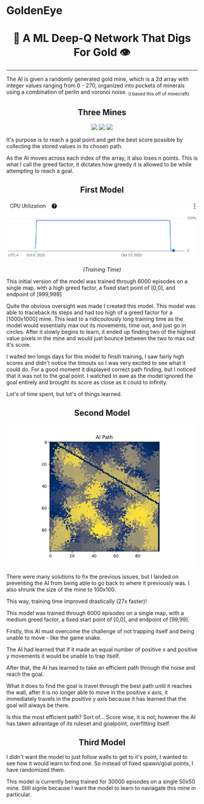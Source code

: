 # GoldenEye
<h1 align="center">
🥇 A ML Deep-Q Network That Digs For Gold 👁️ </h1>
<hr/>

<p>
The AI is given a randomly generated gold mine, which is a 2d array with integer values ranging from 0 - 270, organized into pockets of minerals using a combination of perlin and voronoi noise. <sub>(I based this off of minecraft)</sub>
</p>

<h2 align="center">
Three Mines
</h2>

<p align="center">
<img src="https://user-images.githubusercontent.com/47166254/196258588-666f25c4-7ac3-469a-93cd-079989b135b7.png" width="320" />
<img src="https://user-images.githubusercontent.com/47166254/196259853-ffd7b083-526c-46e4-920b-568cb818aeed.png" width="320" />
<img src="https://user-images.githubusercontent.com/47166254/196259997-c5986c33-5258-434b-aefc-7e42086265e8.png" width="320" />
</p>

<p>
It's purpose is to reach a goal point and get the best score possible by collecting the stored values in its chosen path.

As the AI moves across each index of the array, it also loses n points. This is what I call the greed factor, it dictates how greedy it is allowed to be while attempting to reach a goal.
</br>


<h2 align="center">
First Model
</h2>

<p align="center">
<img src="https://github.com/Francis-Bui/GoldenEye/blob/main/png/training_time.png" width="500" title="Training Time"</p>

<p align="center">
<em> (Training Time) </em>
</p>

This initial version of the model was trained through 6000 episodes on a single map, with a high greed factor, a fixed start point of [0,0], and endpoint of [999,999]

Quite the obvious oversight was made I created this model. This model was able to traceback its steps and had too high of a greed factor for a [1000x1000] mine. This lead to a ridicoulously long training time as the model would essentially max out its movements, time out, and just go in circles. After it slowly begins to learn, it ended up finding two of the highest value pixels in the mine and would just bounce between the two to max out it's score.

I waited ten longs days for this model to finsih training, I saw fairly high scores and didn't notice the timouts so I was very excited to see what it could do. For a good moment it displayed correct path finding, but I noticed that it was not to the goal point. I watched in awe as the model ignored the goal entirely and brought its score as close as it could to infinity. 

Lot's of time spent, but lot's of things learned.

<h2 align="center">
Second Model
</h2>
<p align="center"><img src="https://github.com/Francis-Bui/GoldenEye/blob/main/png/Figure_2.png" width="500"/></p>

There were many solutions to fix the previous issues, but I landed on preventing the AI from being able to go back to where it previously was. I also shrunk the size of the mine to 100x100.

This way, training time improved drastically (27x faster)!

This model was trained through 6000 episodes on a single map, with a medium greed factor, a fixed start point of [0,0], and endpoint of [99,99].

Firstly, this AI must overcome the challenge of not trapping itself and being unable to move - like the game snake.

The AI had learned that if it made an equal number of positive x and positive y movements it would be unable to trap itself.

After that, the AI has learned to take an efficient path through the noise and reach the goal.

What it does to find the goal is travel through the best path until it reaches the wall, after it is no longer able to move in the positive x axis, it immediately travels in the positive y axis because it has learned that the goal will always be there.

Is this the most efficient path? Sort of... Score wise, it is not; however the AI has taken advantage of its ruleset and goalpoint, overfitting itself.

<h2 align="center">
Third Model
</h2>

I didn't want the model to just follow walls to get to it's point, I wanted to see how it would learn to find one. So instead of fixed spawn/goal points, I have randomized them.

This model is currently being trained for 30000 episodes on a single 50x50 mine. Still signle because I want the model to learn to naviagate this mine in particular.

